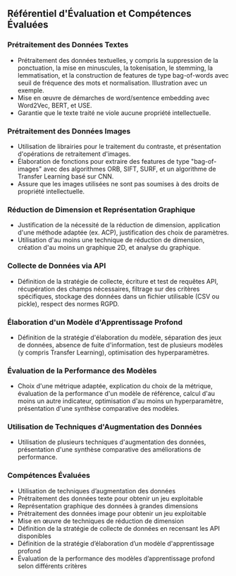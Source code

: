 ## Référentiel d'Évaluation et Compétences Évaluées

### Prétraitement des Données Textes
- Prétraitement des données textuelles, y compris la suppression de la ponctuation, la mise en minuscules, la tokenisation, le stemming, la lemmatisation, et la construction de features de type bag-of-words avec seuil de fréquence des mots et normalisation. Illustration avec un exemple.
- Mise en œuvre de démarches de word/sentence embedding avec Word2Vec, BERT, et USE.
- Garantie que le texte traité ne viole aucune propriété intellectuelle.

### Prétraitement des Données Images
- Utilisation de librairies pour le traitement du contraste, et présentation d'opérations de retraitement d'images.
- Élaboration de fonctions pour extraire des features de type "bag-of-images" avec des algorithmes ORB, SIFT, SURF, et un algorithme de Transfer Learning basé sur CNN.
- Assure que les images utilisées ne sont pas soumises à des droits de propriété intellectuelle.

### Réduction de Dimension et Représentation Graphique
- Justification de la nécessité de la réduction de dimension, application d'une méthode adaptée (ex. ACP), justification des choix de paramètres.
- Utilisation d'au moins une technique de réduction de dimension, création d'au moins un graphique 2D, et analyse du graphique.

### Collecte de Données via API
- Définition de la stratégie de collecte, écriture et test de requêtes API, récupération des champs nécessaires, filtrage sur des critères spécifiques, stockage des données dans un fichier utilisable (CSV ou pickle), respect des normes RGPD.

### Élaboration d'un Modèle d'Apprentissage Profond
- Définition de la stratégie d'élaboration du modèle, séparation des jeux de données, absence de fuite d'information, test de plusieurs modèles (y compris Transfer Learning), optimisation des hyperparamètres.

### Évaluation de la Performance des Modèles
- Choix d'une métrique adaptée, explication du choix de la métrique, évaluation de la performance d'un modèle de référence, calcul d'au moins un autre indicateur, optimisation d'au moins un hyperparamètre, présentation d'une synthèse comparative des modèles.

### Utilisation de Techniques d'Augmentation des Données
- Utilisation de plusieurs techniques d'augmentation des données, présentation d'une synthèse comparative des améliorations de performance.

### Compétences Évaluées
- Utilisation de techniques d’augmentation des données
- Prétraitement des données texte pour obtenir un jeu exploitable
- Représentation graphique des données à grandes dimensions
- Prétraitement des données image pour obtenir un jeu exploitable
- Mise en œuvre de techniques de réduction de dimension
- Définition de la stratégie de collecte de données en recensant les API disponibles
- Définition de la stratégie d’élaboration d’un modèle d'apprentissage profond
- Évaluation de la performance des modèles d’apprentissage profond selon différents critères
